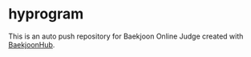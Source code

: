# hyprogram
This is an auto push repository for Baekjoon Online Judge created with [BaekjoonHub](https://github.com/BaekjoonHub/BaekjoonHub).
